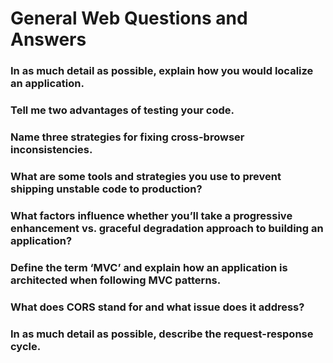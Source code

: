 # General Web Questions and Answers

### In as much detail as possible, explain how you would localize an application.


### Tell me two advantages of testing your code.


### Name three strategies for fixing cross-browser inconsistencies.



### What are some tools and strategies you use to prevent shipping unstable code to production?



### What factors influence whether you’ll take a progressive enhancement vs. graceful degradation approach to building an application?


### Define the term ‘MVC’ and explain how an application is architected when following MVC patterns.



### What does CORS stand for and what issue does it address?



### In as much detail as possible, describe the request-response cycle.
